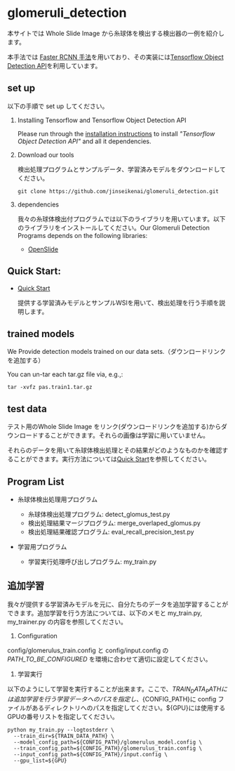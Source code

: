 # glomeruli_detection
本サイトでは Whole Slide Image から糸球体を検出する検出器の一例を紹介します。

本手法では [Faster RCNN 手法](https://arxiv.org/abs/1506.01497)を用いており、その実装には[Tensorflow Object Detection API](https://github.com/tensorflow/models/tree/master/research/object_detection)を利用しています。

## set up

以下の手順で set up してください。

1. Installing Tensorflow and Tensorflow Object Detection API

    Please run through the [installation instructions](https://github.com/tensorflow/models/blob/master/research/object_detection/g3doc/installation.md) to install *"Tensorflow Object Detection API"* and all it dependencies.

2. Download our tools

    検出処理プログラムとサンプルデータ、学習済みモデルをダウンロードしてください。

    ```
    git clone https://github.com/jinseikenai/glomeruli_detection.git
    ```

1. dependencies

    我々の糸球体検出付プログラムでは以下のライブラリを用いています。以下のライブラリをインストールしてください。Our Glomeruli Detection Programs depends on the following libraries:

    * [OpenSlide](https://openslide.org/)

## Quick Start:

  * [Quick Start](https://github.com/jinseikenai/glomeruli_detection/blob/master/detecting_glomeruli.md)

    提供する学習済みモデルとサンプルWSIを用いて、検出処理を行う手順を説明します。

## trained models

  We Provide detection models trained on our data sets.（ダウンロードリンクを追加する）

  You can un-tar each tar.gz file via, e.g.,:

  ```
  tar -xvfz pas.train1.tar.gz
  ```

## test data

  テスト用のWhole Slide Image をリンク(ダウンロードリンクを追加する)からダウンロードすることができます。それらの画像は学習に用いていません。

  それらのデータを用いて糸球体検出処理とその結果がどのようなものかを確認することができます。実行方法については[Quick Start](https://github.com/jinseikenai/glomeruli_detection/blob/master/detecting_glomeruli.md)を参照してください。

## Program List
* 糸球体検出処理用プログラム
  * 糸球体検出処理プログラム: detect_glomus_test.py
  * 検出処理結果マージプログラム: merge_overlaped_glomus.py
  * 検出処理結果確認プログラム: eval_recall_precision_test.py

* 学習用プログラム
  * 学習実行処理呼び出しプログラム: my_train.py

## 追加学習

  我々が提供する学習済みモデルを元に、自分たちのデータを追加学習することができます。追加学習を行う方法については、以下のメモと my_train.py, my_trainer.py の内容を参照してください。

1. Configuration

  config/glomerulus_train.config と config/input.config の *PATH_TO_BE_CONFIGURED* を環境に合わせて適切に設定してください。
　
1. 学習実行

  以下のようにして学習を実行することが出来ます。ここで、${TRAIN_DATA_PATH}には追加学習を行う学習データへのパスを指定し、${CONFIG_PATH}に config ファイルがあるディレクトリへのパスを指定してください。${GPU}には使用するGPUの番号リストを指定してください。

  ```
  python my_train.py --logtostderr \
    --train_dir=${TRAIN_DATA_PATH} \
    --model_config_path=${CONFIG_PATH}/glomerulus_model.config \
    --train_config_path=${CONFIG_PATH}/glomerulus_train.config \
    --input_config_path=${CONFIG_PATH}/input.config \
    --gpu_list=${GPU}
  ```


